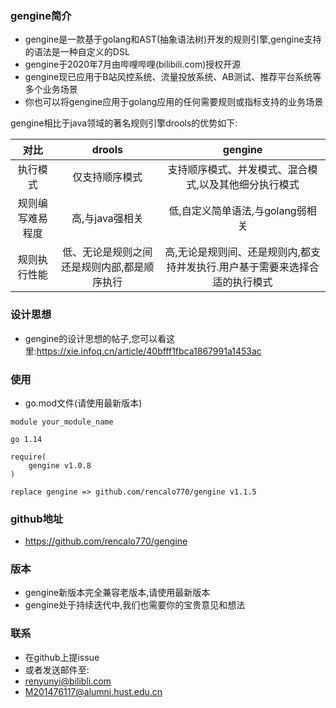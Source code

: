 ### gengine简介
- gengine是一款基于golang和AST(抽象语法树)开发的规则引擎,gengine支持的语法是一种自定义的DSL
- gengine于2020年7月由哔哩哔哩(bilibili.com)授权开源
- gengine现已应用于B站风控系统、流量投放系统、AB测试、推荐平台系统等多个业务场景
- 你也可以将gengine应用于golang应用的任何需要规则或指标支持的业务场景

gengine相比于java领域的著名规则引擎drools的优势如下:

| 对比 | drools |  gengine | 
| :--------: | :--------: | :--------------------: |
| 执行模式 | 仅支持顺序模式 | 支持顺序模式、并发模式、混合模式,以及其他细分执行模式 | 
| 规则编写难易程度 | 高,与java强相关 | 低,自定义简单语法,与golang弱相关 | 
| 规则执行性能 | 低、无论是规则之间还是规则内部,都是顺序执行 | 高,无论是规则间、还是规则内,都支持并发执行.用户基于需要来选择合适的执行模式 | 

### 设计思想
- gengine的设计思想的帖子,您可以看这里:https://xie.infoq.cn/article/40bfff1fbca1867991a1453ac


### 使用
- go.mod文件(请使用最新版本)
```
module your_module_name

go 1.14

require(
	gengine v1.0.8
)

replace gengine => github.com/rencalo770/gengine v1.1.5
```

### github地址
- https://github.com/rencalo770/gengine


### 版本
- gengine新版本完全兼容老版本,请使用最新版本
- gengine处于持续迭代中,我们也需要你的宝贵意见和想法

### 联系
- 在github上提issue
- 或者发送邮件至:
 - renyunyi@bilibli.com
 - M201476117@alumni.hust.edu.cn